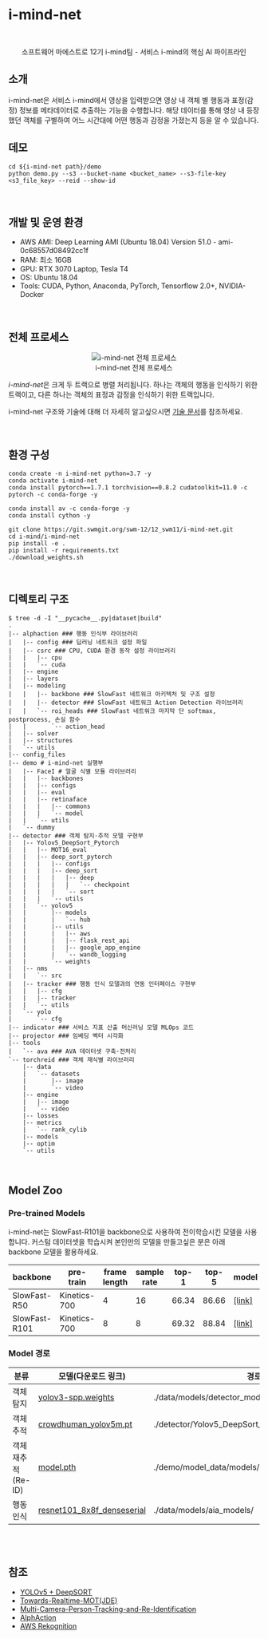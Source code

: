 # i-mind-net
<p>

  <div align='center'>
    <img src="https://drive.google.com/uc?export=view&id=1iuYrMebgLdJ7uIEd8D4KTjuSgyIB9RDr" alt="">
  </div>
</p>
<p>

  <div align='center'>
    <img src="https://drive.google.com/uc?export=view&id=1lhTuuC3Vzx-BXi4RfQFjYhWsO-FlP7o8" alt="">
  </div>
</p>

  <div align='center'>소프트웨어 마에스트로 12기 i-mind팀 - 서비스 i-mind의 핵심 AI 파이프라인</div>
</p>

## 소개
i-mind-net은 서비스 i-mind에서 영상을 입력받으면 영상 내 객체 별 행동과 표정(감정) 정보를 메타데이터로 추출하는 기능을 수행합니다. 해당 데이터를 통해 영상 내 등장했던 객체를 구별하여 어느 시간대에 어떤 행동과 감정을 가졌는지 등을 알 수 있습니다.

## 데모
```
cd ${i-mind-net path}/demo
python demo.py --s3 --bucket-name <bucket_name> --s3-file-key <s3_file_key> --reid --show-id
```

<br>

## 개발 및 운영 환경
<p>

- AWS AMI: Deep Learning AMI (Ubuntu 18.04) Version 51.0 - ami-0c68557d08492cc1f
- RAM: 최소 16GB
- GPU: RTX 3070 Laptop, Tesla T4
- OS: Ubuntu 18.04
- Tools: CUDA, Python, Anaconda, PyTorch, Tensorflow 2.0+, NVIDIA-Docker
</p>

<br>

## 전체 프로세스
<p>
  <div align="center">
    <figure>
        <img src="https://drive.google.com/uc?export=view&id=1iYWmfFo3YUyHv9JvUb9_QBbi4-rsT-Iu" alt="i-mind-net 전체 프로세스">
        <div align="center"><figcation>i-mind-net 전체 프로세스</figcation></div>
    </figure>
  </div>
</p>

<p>

*i-mind-net*은 크게 두 트랙으로 병렬 처리됩니다. 하나는 객체의 행동을 인식하기 위한 트랙이고, 다른 하나는 객체의 표정과 감정을 인식하기 위한 트랙입니다.
</p>
<p>

i-mind-net 구조와 기술에 대해 더 자세히 알고싶으시면 [기술 문서](https://github.com/DrMaemi/i-mind-net/blob/master/DESCRIPTION.md)를 참조하세요.
</p>


<br>

## 환경 구성
<p>


```
conda create -n i-mind-net python=3.7 -y
conda activate i-mind-net
conda install pytorch==1.7.1 torchvision==0.8.2 cudatoolkit=11.0 -c pytorch -c conda-forge -y

conda install av -c conda-forge -y
conda install cython -y

git clone https://git.swmgit.org/swm-12/12_swm11/i-mind-net.git
cd i-mind/i-mind-net
pip install -e .
pip install -r requirements.txt
./download_weights.sh
```
</p>

<br>

## 디렉토리 구조
```
$ tree -d -I "__pycache__.py|dataset|build"
.
|-- alphaction ### 행동 인식부 라이브러리
|   |-- config ### 딥러닝 네트워크 설정 파일
|   |-- csrc ### CPU, CUDA 환경 동작 설정 라이브러리
|   |   |-- cpu
|   |   `-- cuda
|   |-- engine
|   |-- layers
|   |-- modeling
|   |   |-- backbone ### SlowFast 네트워크 아키텍처 및 구조 설정
|   |   |-- detector ### SlowFast 네트워크 Action Detection 라이브러리
|   |   `-- roi_heads ### SlowFast 네트워크 마지막 단 softmax, postprocess, 손실 함수
|   |       `-- action_head
|   |-- solver
|   |-- structures
|   `-- utils
|-- config_files
|-- demo # i-mind-net 실행부
|   |-- FaceI # 얼굴 식별 모듈 라이브러리
|   |   |-- backbones
|   |   |-- configs
|   |   |-- eval
|   |   |-- retinaface
|   |   |   |-- commons
|   |   |   `-- model
|   |   `-- utils
|   `-- dummy
|-- detector ### 객체 탐지·추적 모델 구현부
|   |-- Yolov5_DeepSort_Pytorch
|   |   |-- MOT16_eval
|   |   |-- deep_sort_pytorch
|   |   |   |-- configs
|   |   |   |-- deep_sort
|   |   |   |   |-- deep
|   |   |   |   |   `-- checkpoint
|   |   |   |   `-- sort
|   |   |   `-- utils
|   |   `-- yolov5
|   |       |-- models
|   |       |   `-- hub
|   |       |-- utils
|   |       |   |-- aws
|   |       |   |-- flask_rest_api
|   |       |   |-- google_app_engine
|   |       |   `-- wandb_logging
|   |       `-- weights
|   |-- nms
|   |   `-- src
|   |-- tracker ### 행동 인식 모델과의 연동 인터페이스 구현부
|   |   |-- cfg
|   |   |-- tracker
|   |   `-- utils
|   `-- yolo
|       `-- cfg
|-- indicator ### 서비스 지표 산출 머신러닝 모델 MLOps 코드
|-- projector ### 임베딩 벡터 시각화
|-- tools
|   `-- ava ### AVA 데이터셋 구축·전처리
`-- torchreid ### 객체 재식별 라이브러리
    |-- data
    |   `-- datasets
    |       |-- image
    |       `-- video
    |-- engine
    |   |-- image
    |   `-- video
    |-- losses
    |-- metrics
    |   `-- rank_cylib
    |-- models
    |-- optim
    `-- utils
```

<br>

## Model Zoo
### Pre-trained Models
<p>i-mind-net는 SlowFast-R101을 backbone으로 사용하여 전이학습시킨 모델을 사용합니다. 커스텀 데이터셋을 학습시켜 본인만의 모델을 만들고싶은 분은 아래 backbone 모델을 활용하세요.</p>
<p>

| backbone | pre-train | frame length | sample rate | top-1 | top-5 | model |
| ------------- | ------------- | ------------- | ------------- | ------------- | ------------- | ------------- |
| SlowFast-R50 | Kinetics-700 | 4 | 16 | 66.34 | 86.66 | [[link]](https://drive.google.com/file/d/1bNcF295jxY4Zbqf0mdtsw9QifpXnvOyh/view?usp=sharing) |
| SlowFast-R101 | Kinetics-700 | 8 | 8 | 69.32 | 88.84 | [[link]](https://drive.google.com/file/d/1v1FdPUXBNRj-oKfctScT4L4qk8L1k3Gg/view?usp=sharing) |
</p>

### Model 경로
<p>


분류 | 모델(다운로드 링크) | 경로
--- | --- | ---
객체 탐지 | [yolov3-spp.weights](https://drive.google.com/open?id=1T13mXnPLu8JRelwh60BRR21f2TlGWBAM) | ./data/models/detector_models/
객체 추적 | [crowdhuman_yolov5m.pt](https://drive.google.com/file/d/1gglIwqxaH2iTvy6lZlXuAcMpd_U0GCUb/view?usp=sharing) | ./detector/Yolov5_DeepSort_Pytorch/yolov5/weights/
객체 재추적(Re-ID) | [model.pth](https://drive.google.com/file/d/1_LoiFYlsVu3ervIidYIMopodyBLswmi4/view?usp=sharing) | ./demo/model_data/models/
행동 인식 | [resnet101_8x8f_denseserial](https://drive.google.com/file/d/1DKHo0XoBjrTO2fHTToxbV0mAPzgmNH3x/view?usp=sharing) | ./data/models/aia_models/
</p>

<br><br>


## 참조
<p>

- [YOLOv5 + DeepSORT](https://github.com/mikel-brostrom/Yolov5_DeepSort_Pytorch)
- [Towards-Realtime-MOT(JDE)](https://github.com/Zhongdao/Towards-Realtime-MOT)
- [Multi-Camera-Person-Tracking-and-Re-Identification](https://github.com/samihormi/Multi-Camera-Person-Tracking-and-Re-Identification)
- [AlphAction](https://github.com/MVIG-SJTU/AlphAction)
- [AWS Rekognition](https://aws.amazon.com/ko/rekognition/)
</p>